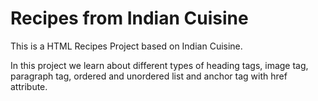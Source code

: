 # Recipes from Indian Cuisine

This is a HTML Recipes Project based on Indian Cuisine.

In this project we learn about different types of heading tags, image tag, paragraph tag, ordered and unordered list and anchor tag with href attribute.
